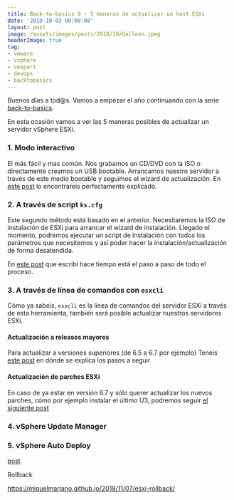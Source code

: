 ```yaml
---
title: Back-to-basics 9 - 5 maneras de actualizar un host ESXi
date: '2018-10-03 00:00:00'
layout: post
image: /assets/images/posts/2018/10/balloon.jpeg
headerImage: true
tag:
- vmware
- vsphere
- vexpert
- devops
- backtobasics
---
```


Buenos días a tod@s. Vamos a empezar el año continuando con la serie [back-to-basics](https://miquelmariano.github.io/tag/#/backtobasics).

En esta ocasión vamos a ver las 5 maneras posibles de actualizar un servidor vSphere ESXi.

### 1. Modo interactivo

El más fácil y mas común. Nos grabamos un CD/DVD con la ISO o directamente creamos un USB bootable. Arrancamos nuestro servidor a través de este medio bootable y seguimos el wizard de actualización. En [este post](https://www.vladan.fr/how-to-upgrade-esxi-6-x-to-6-7-via-iso/) lo encontrareis perfectamente explicado.

### 2. A través de script `ks.cfg` 

Este segundo método está basado en el anterior. Necesitaremos la ISO de instalación de ESXi para arrancar el wizard de instalación. Llegado el momento, podremos ejecutar un script de instalación con todos los parámetros que necesitemos y así poder hacer la instalación/actualización de forma desatendida.

En [este post](https://miquelmariano.github.io/2018/05/30/automate-config-ESXi/) que escribí hace tiempo está el paso a paso de todo el proceso.

### 3. A través de línea de comandos con `esxcli`

Cómo ya sabeis, `esxcli` es la linea de comandos del servidor ESXi a través de esta herramienta, también será posible actualizar nuestros servidores ESXi.

#### Actualización a releases mayores

Para actualizar a versiones superiores (de 6.5 a 6.7 por ejemplo) Teneis [este post](https://miquelmariano.github.io/2018/05/02/update-esxi-offline-bundle/) en dónde se explica los pasos a seguir

#### Actualización de parches ESXi

En caso de ya estar en versión 6.7 y sólo querer actualizar los nuevos parches, cómo por ejemplo instalar el último U3, podremos seguir [el siguiente post](https://miquelmariano.github.io/2019/11/13/actualizacion-esxi-sin-update-manager/)

### 4. vSphere Update Manager

### 5. vSphere Auto Deploy

[post](https://miquelmariano.github.io/2018/02/14/autodeploy/)



Rollback

https://miquelmariano.github.io/2018/11/07/esxi-rollback/

